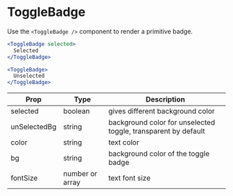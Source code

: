 
# ToggleBadge

Use the `<ToggleBadge />` component to render a primitive badge.

```.jsx
<ToggleBadge selected>
  Selected
</ToggleBadge>

<ToggleBadge>
  Unselected
</ToggleBadge>
```

Prop | Type | Description
---|---|---
selected | boolean | gives different background color
unSelectedBg | string | background color for unselected toggle, transparent by default
color | string | text color
bg | string | background color of the toggle badge
fontSize | number or array | text font size
